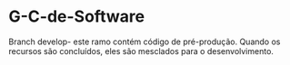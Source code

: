 # G-C-de-Software
Branch develop- este ramo contém código de pré-produção. Quando os recursos são concluídos, eles são mesclados para o desenvolvimento.
